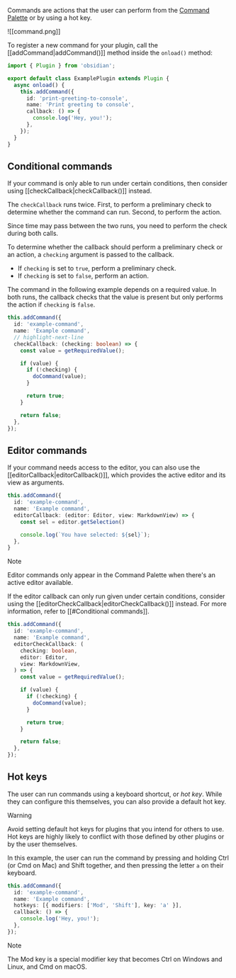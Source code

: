 Commands are actions that the user can perform from the [Command Palette](https://help.obsidian.md/Plugins/Command+palette) or by using a hot key.

![[command.png]]

To register a new command for your plugin, call the [[addCommand|addCommand()]] method inside the `onload()` method:

```ts
import { Plugin } from 'obsidian';

export default class ExamplePlugin extends Plugin {
  async onload() {
    this.addCommand({
      id: 'print-greeting-to-console',
      name: 'Print greeting to console',
      callback: () => {
        console.log('Hey, you!');
      },
    });
  }
}
```

## Conditional commands

If your command is only able to run under certain conditions, then consider using [[checkCallback|checkCallback()]] instead.

The `checkCallback` runs twice. First, to perform a preliminary check to determine whether the command can run. Second, to perform the action.

Since time may pass between the two runs, you need to perform the check during both calls.

To determine whether the callback should perform a preliminary check or an action, a `checking` argument is passed to the callback.

- If `checking` is set to `true`, perform a preliminary check.
- If `checking` is set to `false`, perform an action.

The command in the following example depends on a required value. In both runs, the callback checks that the value is present but only performs the action if `checking` is `false`.

```ts
this.addCommand({
  id: 'example-command',
  name: 'Example command',
  // highlight-next-line
  checkCallback: (checking: boolean) => {
    const value = getRequiredValue();

    if (value) {
      if (!checking) {
        doCommand(value);
      }

      return true;
    }

    return false;
  },
});
```

## Editor commands

If your command needs access to the editor, you can also use the [[editorCallback|editorCallback()]], which provides the active editor and its view as arguments.

```ts
this.addCommand({
  id: 'example-command',
  name: 'Example command',
  editorCallback: (editor: Editor, view: MarkdownView) => {
    const sel = editor.getSelection()

    console.log(`You have selected: ${sel}`);
  },
}
```

> [!note]
> Editor commands only appear in the Command Palette when there's an active editor available.

If the editor callback can only run given under certain conditions, consider using the [[editorCheckCallback|editorCheckCallback()]] instead. For more information, refer to [[#Conditional commands]].

```ts
this.addCommand({
  id: 'example-command',
  name: 'Example command',
  editorCheckCallback: (
    checking: boolean,
    editor: Editor,
    view: MarkdownView,
  ) => {
    const value = getRequiredValue();

    if (value) {
      if (!checking) {
        doCommand(value);
      }

      return true;
    }

    return false;
  },
});
```

## Hot keys

The user can run commands using a keyboard shortcut, or _hot key_. While they can configure this themselves, you can also provide a default hot key.

> [!warning]
> Avoid setting default hot keys for plugins that you intend for others to use. Hot keys are highly likely to conflict with those defined by other plugins or by the user themselves.

In this example, the user can run the command by pressing and holding Ctrl (or Cmd on Mac) and Shift together, and then pressing the letter `a` on their keyboard.

```ts
this.addCommand({
  id: 'example-command',
  name: 'Example command',
  hotkeys: [{ modifiers: ['Mod', 'Shift'], key: 'a' }],
  callback: () => {
    console.log('Hey, you!');
  },
});
```

> [!note]
> The Mod key is a special modifier key that becomes Ctrl on Windows and Linux, and Cmd on macOS.
